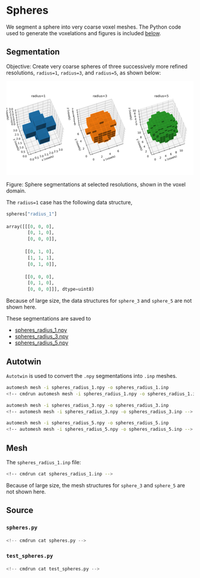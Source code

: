 # Spheres

We segment a sphere into very coarse voxel meshes.
The Python code used to generate the voxelations and figures
is included [below](#source).

## Segmentation

Objective: Create very coarse spheres of three successively more refined
resolutions, `radius=1`, `radius=3`, and `radius=5`, as shown below:

![spheres.png](spheres.png)

Figure: Sphere segmentations at selected resolutions, shown in the voxel domain.

The `radius=1` case has the following data structure,

```python
spheres["radius_1"]

array([[[0, 0, 0],
        [0, 1, 0],
        [0, 0, 0]],

       [[0, 1, 0],
        [1, 1, 1],
        [0, 1, 0]],

       [[0, 0, 0],
        [0, 1, 0],
        [0, 0, 0]]], dtype=uint8)
```

Because of large size, the data structures for `sphere_3` and
`sphere_5` are not shown here.

These segmentations are saved to

* [spheres_radius_1.npy](spheres_radius_1.npy)
* [spheres_radius_3.npy](spheres_radius_3.npy)
* [spheres_radius_5.npy](spheres_radius_5.npy)

## Autotwin

`Autotwin` is used to convert the `.npy` segmentations into `.inp` meshes.

```sh
automesh mesh -i spheres_radius_1.npy -o spheres_radius_1.inp
<!-- cmdrun automesh mesh -i spheres_radius_1.npy -o spheres_radius_1.inp -->

```

```sh
automesh mesh -i spheres_radius_3.npy -o spheres_radius_3.inp
<!-- automesh mesh -i spheres_radius_3.npy -o spheres_radius_3.inp -->
```

```sh
automesh mesh -i spheres_radius_5.npy -o spheres_radius_5.inp
<!-- automesh mesh -i spheres_radius_5.npy -o spheres_radius_5.inp -->
```

## Mesh

The `spheres_radius_1.inp` file:

```sh
<!-- cmdrun cat spheres_radius_1.inp -->
```

Because of large size, the mesh structures for `sphere_3` and
`sphere_5` are not shown here.

## Source

### `spheres.py`

```python
<!-- cmdrun cat spheres.py -->
```

### `test_spheres.py`

```python
<!-- cmdrun cat test_spheres.py -->
```
